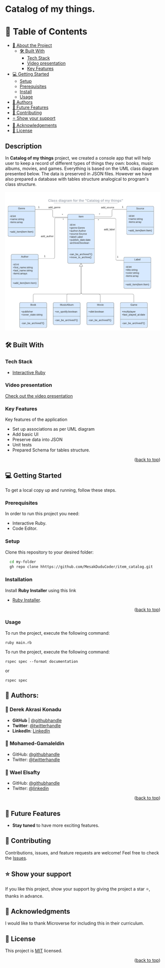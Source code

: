# Catalog of my things.

<a name="readme-top"></a>

<!-- TABLE OF CONTENTS -->

# 📗 Table of Contents

- [📖 About the Project](#about-project)
  - [🛠 Built With](#built-with)
    - [Tech Stack](#tech-stack)
    - [Video presentation](#video-presentation)
    - [Key Features](#key-features)
- [💻 Getting Started](#getting-started)
  - [Setup](#setup)
  - [Prerequisites](#prerequisites)
  - [Install](#install)
  - [Usage](#usage)
- [👥 Authors](#authors)
- [🔭 Future Features](#future-features)
- [🤝 Contributing](#contributing)
- [⭐️ Show your support](#support)
- [🙏 Acknowledgements](#acknowledgements)
- [📝 License](#license)

## Description

In **Catalog of my things** project, we created a console app that will help user to keep a record of different types of things they own: books, music albums, movies, and games. Everything is based on the UML class diagram presented below. The data is preserved in JSON files. However we have also prepared a database with tables structure analogical to program's class structure.
<br/> <br/>
<img src='./asset/catalog_of_my_things.png'>

## 🛠 Built With <a name="built-with"></a>

### Tech Stack <a name="tech-stack"></a>

- <a href="https://rubyinstaller.org/downloads/">Interactive Ruby</a>

<!-- prsentation video -->

### Video presentation

[Check out the video presentation](https://www.youtube.com/watch?v=gws8VxzHouY)

<!-- Features -->

### Key Features <a name="key-features"></a>

Key features of the application

- Set up associations as per UML diagram
- Add basic UI
- Preserve data into JSON
- Unit tests
- Prepared Schema for tables structure.

<p align="right">(<a href="#readme-top">back to top</a>)</p>

<!-- GETTING STARTED -->

## 💻 Getting Started <a name="getting-started"></a>

To get a local copy up and running, follow these steps.

### Prerequisites

In order to run this project you need:

- Interactive Ruby.
- Code Editor.

### Setup

Clone this repository to your desired folder:

```sh
  cd my-folder
  gh repo clone hhttps://github.com/MesakDuduCoder/item_catalog.git
```

### Installation

Install **Ruby Installer** using this link

- <a href="https://rubyinstaller.org/downloads/">Ruby Installer</a>.

<p align="right">(<a href="#readme-top">back to top</a>)</p>

### Usage

To run the project, execute the following command:

```
ruby main.rb
```

To run the project, execute the following command:

```
rspec spec --format documentation
```

or

```
rspec spec
```

<!-- AUTHORS -->

## 👥 Authors: <a name="authors"></a>

### 👤 **Derek Akrasi Konadu**

- **GitHub**  | [@githubhandle](https://github.com/obibaadoma)
- **Twitter**: [@twitterhandle](https://twitter.com/obibakwekuadoma)
- **LinkedIn**: [LinkedIn](https://linkedin.com/in/derek-akrasi-konadu)

### 👤 **Mohamed-Gamaleldin**

- GitHub: [@githubhandle](https://github.com/mohamedgamaleldin999999)
- Twitter: [@twitterhandle](https://twitter.com/Mohamme43086002)

### 👤 **Wael Elsafty**

- GitHub: [@githubhandle](https://github.com/waelelsafty07)
- Twitter: [@linkedin](https://linkedin.com/in/waelelsafty07)

<p align="right">(<a href="#readme-top">back to top</a>)</p>

<!-- FUTURE FEATURES -->

## 🔭 Future Features <a name="future-features"></a>

- **Stay tuned** to have more exciting features.

<!-- CONTRIBUTING -->

## 🤝 Contributing <a name="contributing"></a>

Contributions, issues, and feature requests are welcome!
Feel free to check the <a href="https://github.com/mohamedgamaleldin999999/ruby-capstone/issues">Issues</a>.

<!-- SUPPORT -->

## ⭐️ Show your support <a name="support"></a>

If you like this project, show your support by giving the project a star ⭐️, thanks in advance.

<!-- ACKNOWLEDGEMENTS -->

## 🙏 Acknowledgments <a name="acknowledgements"></a>

I would like to thank Microverse for including this in their curriculum.

## 📝 License <a name="license"></a>

This project is [MIT](./LICENSE) licensed.

<p align="right">(<a href="#readme-top">back to top</a>)</p>
